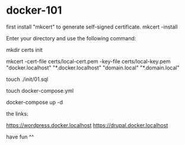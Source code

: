 # docker-101

first install "mkcert" to generate self-signed certificate.
mkcert -install


Enter your directory and use the following command:
<p>mkdir certs init<p>
mkcert -cert-file certs/local-cert.pem -key-file certs/local-key.pem "docker.localhost" "*.docker.localhost" "domain.local" "*.domain.local"

touch ./init/01.sql

touch docker-compose.yml

docker-compose up -d 

the links:
  
https://wordpress.docker.localhost
https://drupal.docker.localhost

have fun ^^
